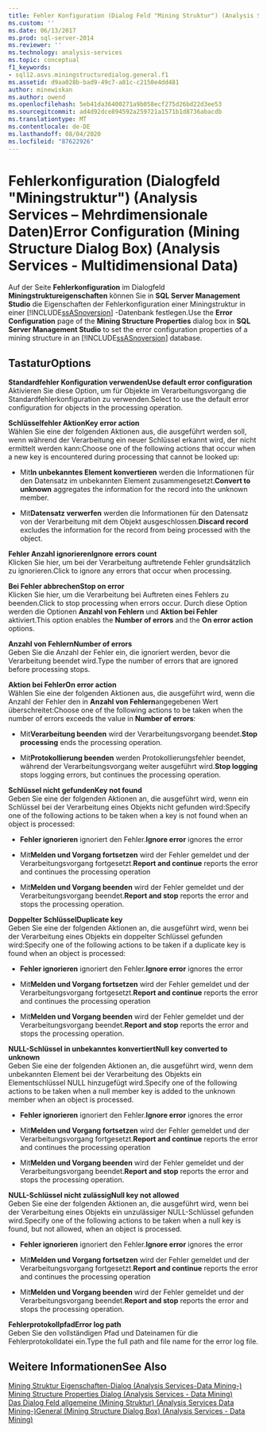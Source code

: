 ```yaml
---
title: Fehler Konfiguration (Dialog Feld "Mining Struktur") (Analysis Services-Mehrdimensionale Daten) | Microsoft-Dokumentation
ms.custom: ''
ms.date: 06/13/2017
ms.prod: sql-server-2014
ms.reviewer: ''
ms.technology: analysis-services
ms.topic: conceptual
f1_keywords:
- sql12.asvs.miningstructuredialog.general.f1
ms.assetid: d9aa028b-bad9-49c7-a81c-c2150e4dd481
author: minewiskan
ms.author: owend
ms.openlocfilehash: 5eb41da36400271a9b058ecf275d26bd22d3ee53
ms.sourcegitcommit: ad4d92dce894592a259721a1571b1d8736abacdb
ms.translationtype: MT
ms.contentlocale: de-DE
ms.lasthandoff: 08/04/2020
ms.locfileid: "87622926"
---
```

# <a name="error-configuration-mining-structure-dialog-box-analysis-services---multidimensional-data"></a><span data-ttu-id="5acfb-102">Fehlerkonfiguration (Dialogfeld "Miningstruktur") (Analysis Services &ndash; Mehrdimensionale Daten)</span><span class="sxs-lookup"><span data-stu-id="5acfb-102">Error Configuration (Mining Structure Dialog Box) (Analysis Services - Multidimensional Data)</span></span>
  <span data-ttu-id="5acfb-103">Auf der Seite **Fehlerkonfiguration** im Dialogfeld **Miningstruktureigenschaften** können Sie in **SQL Server Management Studio** die Eigenschaften der Fehlerkonfiguration einer Miningstruktur in einer [!INCLUDE[ssASnoversion](../includes/ssasnoversion-md.md)] -Datenbank festlegen.</span><span class="sxs-lookup"><span data-stu-id="5acfb-103">Use the **Error Configuration** page of the **Mining Structure Properties** dialog box in **SQL Server Management Studio** to set the error configuration properties of a mining structure in an [!INCLUDE[ssASnoversion](../includes/ssasnoversion-md.md)] database.</span></span>  
  
## <a name="options"></a><span data-ttu-id="5acfb-104">Tastatur</span><span class="sxs-lookup"><span data-stu-id="5acfb-104">Options</span></span>  
 <span data-ttu-id="5acfb-105">**Standardfehler Konfiguration verwenden**</span><span class="sxs-lookup"><span data-stu-id="5acfb-105">**Use default error configuration**</span></span>  
 <span data-ttu-id="5acfb-106">Aktivieren Sie diese Option, um für Objekte im Verarbeitungsvorgang die Standardfehlerkonfiguration zu verwenden.</span><span class="sxs-lookup"><span data-stu-id="5acfb-106">Select to use the default error configuration for objects in the processing operation.</span></span>  
  
 <span data-ttu-id="5acfb-107">**Schlüsselfehler Aktion**</span><span class="sxs-lookup"><span data-stu-id="5acfb-107">**Key error action**</span></span>  
 <span data-ttu-id="5acfb-108">Wählen Sie eine der folgenden Aktionen aus, die ausgeführt werden soll, wenn während der Verarbeitung ein neuer Schlüssel erkannt wird, der nicht ermittelt werden kann:</span><span class="sxs-lookup"><span data-stu-id="5acfb-108">Choose one of the following actions that occur when a new key is encountered during processing that cannot be looked up:</span></span>  
  
-   <span data-ttu-id="5acfb-109">Mit**In unbekanntes Element konvertieren** werden die Informationen für den Datensatz im unbekannten Element zusammengesetzt.</span><span class="sxs-lookup"><span data-stu-id="5acfb-109">**Convert to unknown** aggregates the information for the record into the unknown member.</span></span>  
  
-   <span data-ttu-id="5acfb-110">Mit**Datensatz verwerfen** werden die Informationen für den Datensatz von der Verarbeitung mit dem Objekt ausgeschlossen.</span><span class="sxs-lookup"><span data-stu-id="5acfb-110">**Discard record** excludes the information for the record from being processed with the object.</span></span>  
  
 <span data-ttu-id="5acfb-111">**Fehler Anzahl ignorieren**</span><span class="sxs-lookup"><span data-stu-id="5acfb-111">**Ignore errors count**</span></span>  
 <span data-ttu-id="5acfb-112">Klicken Sie hier, um bei der Verarbeitung auftretende Fehler grundsätzlich zu ignorieren.</span><span class="sxs-lookup"><span data-stu-id="5acfb-112">Click to ignore any errors that occur when processing.</span></span>  
  
 <span data-ttu-id="5acfb-113">**Bei Fehler abbrechen**</span><span class="sxs-lookup"><span data-stu-id="5acfb-113">**Stop on error**</span></span>  
 <span data-ttu-id="5acfb-114">Klicken Sie hier, um die Verarbeitung bei Auftreten eines Fehlers zu beenden.</span><span class="sxs-lookup"><span data-stu-id="5acfb-114">Click to stop processing when errors occur.</span></span> <span data-ttu-id="5acfb-115">Durch diese Option werden die Optionen **Anzahl von Fehlern** und **Aktion bei Fehler** aktiviert.</span><span class="sxs-lookup"><span data-stu-id="5acfb-115">This option enables the **Number of errors** and the **On error action** options.</span></span>  
  
 <span data-ttu-id="5acfb-116">**Anzahl von Fehlern**</span><span class="sxs-lookup"><span data-stu-id="5acfb-116">**Number of errors**</span></span>  
 <span data-ttu-id="5acfb-117">Geben Sie die Anzahl der Fehler ein, die ignoriert werden, bevor die Verarbeitung beendet wird.</span><span class="sxs-lookup"><span data-stu-id="5acfb-117">Type the number of errors that are ignored before processing stops.</span></span>  
  
 <span data-ttu-id="5acfb-118">**Aktion bei Fehler**</span><span class="sxs-lookup"><span data-stu-id="5acfb-118">**On error action**</span></span>  
 <span data-ttu-id="5acfb-119">Wählen Sie eine der folgenden Aktionen aus, die ausgeführt wird, wenn die Anzahl der Fehler den in **Anzahl von Fehlern**angegebenen Wert überschreitet:</span><span class="sxs-lookup"><span data-stu-id="5acfb-119">Choose one of the following actions to be taken when the number of errors exceeds the value in **Number of errors**:</span></span>  
  
-   <span data-ttu-id="5acfb-120">Mit**Verarbeitung beenden** wird der Verarbeitungsvorgang beendet.</span><span class="sxs-lookup"><span data-stu-id="5acfb-120">**Stop processing** ends the processing operation.</span></span>  
  
-   <span data-ttu-id="5acfb-121">Mit**Protokollierung beenden** werden Protokollierungsfehler beendet, während der Verarbeitungsvorgang weiter ausgeführt wird.</span><span class="sxs-lookup"><span data-stu-id="5acfb-121">**Stop logging** stops logging errors, but continues the processing operation.</span></span>  
  
 <span data-ttu-id="5acfb-122">**Schlüssel nicht gefunden**</span><span class="sxs-lookup"><span data-stu-id="5acfb-122">**Key not found**</span></span>  
 <span data-ttu-id="5acfb-123">Geben Sie eine der folgenden Aktionen an, die ausgeführt wird, wenn ein Schlüssel bei der Verarbeitung eines Objekts nicht gefunden wird:</span><span class="sxs-lookup"><span data-stu-id="5acfb-123">Specify one of the following actions to be taken when a key is not found when an object is processed:</span></span>  
  
-   <span data-ttu-id="5acfb-124">**Fehler ignorieren** ignoriert den Fehler.</span><span class="sxs-lookup"><span data-stu-id="5acfb-124">**Ignore error** ignores the error</span></span>  
  
-   <span data-ttu-id="5acfb-125">Mit**Melden und Vorgang fortsetzen** wird der Fehler gemeldet und der Verarbeitungsvorgang fortgesetzt.</span><span class="sxs-lookup"><span data-stu-id="5acfb-125">**Report and continue** reports the error and continues the processing operation</span></span>  
  
-   <span data-ttu-id="5acfb-126">Mit**Melden und Vorgang beenden** wird der Fehler gemeldet und der Verarbeitungsvorgang beendet.</span><span class="sxs-lookup"><span data-stu-id="5acfb-126">**Report and stop** reports the error and stops the processing operation.</span></span>  
  
 <span data-ttu-id="5acfb-127">**Doppelter Schlüssel**</span><span class="sxs-lookup"><span data-stu-id="5acfb-127">**Duplicate key**</span></span>  
 <span data-ttu-id="5acfb-128">Geben Sie eine der folgenden Aktionen an, die ausgeführt wird, wenn bei der Verarbeitung eines Objekts ein doppelter Schlüssel gefunden wird:</span><span class="sxs-lookup"><span data-stu-id="5acfb-128">Specify one of the following actions to be taken if a duplicate key is found when an object is processed:</span></span>  
  
-   <span data-ttu-id="5acfb-129">**Fehler ignorieren** ignoriert den Fehler.</span><span class="sxs-lookup"><span data-stu-id="5acfb-129">**Ignore error** ignores the error</span></span>  
  
-   <span data-ttu-id="5acfb-130">Mit**Melden und Vorgang fortsetzen** wird der Fehler gemeldet und der Verarbeitungsvorgang fortgesetzt.</span><span class="sxs-lookup"><span data-stu-id="5acfb-130">**Report and continue** reports the error and continues the processing operation</span></span>  
  
-   <span data-ttu-id="5acfb-131">Mit**Melden und Vorgang beenden** wird der Fehler gemeldet und der Verarbeitungsvorgang beendet.</span><span class="sxs-lookup"><span data-stu-id="5acfb-131">**Report and stop** reports the error and stops the processing operation.</span></span>  
  
 <span data-ttu-id="5acfb-132">**NULL-Schlüssel in unbekanntes konvertiert**</span><span class="sxs-lookup"><span data-stu-id="5acfb-132">**Null key converted to unknown**</span></span>  
 <span data-ttu-id="5acfb-133">Geben Sie eine der folgenden Aktionen an, die ausgeführt wird, wenn dem unbekannten Element bei der Verarbeitung des Objekts ein Elementschlüssel NULL hinzugefügt wird.</span><span class="sxs-lookup"><span data-stu-id="5acfb-133">Specify one of the following actions to be taken when a null member key is added to the unknown member when an object is processed.</span></span>  
  
-   <span data-ttu-id="5acfb-134">**Fehler ignorieren** ignoriert den Fehler.</span><span class="sxs-lookup"><span data-stu-id="5acfb-134">**Ignore error** ignores the error</span></span>  
  
-   <span data-ttu-id="5acfb-135">Mit**Melden und Vorgang fortsetzen** wird der Fehler gemeldet und der Verarbeitungsvorgang fortgesetzt.</span><span class="sxs-lookup"><span data-stu-id="5acfb-135">**Report and continue** reports the error and continues the processing operation</span></span>  
  
-   <span data-ttu-id="5acfb-136">Mit**Melden und Vorgang beenden** wird der Fehler gemeldet und der Verarbeitungsvorgang beendet.</span><span class="sxs-lookup"><span data-stu-id="5acfb-136">**Report and stop** reports the error and stops the processing operation.</span></span>  
  
 <span data-ttu-id="5acfb-137">**NULL-Schlüssel nicht zulässig**</span><span class="sxs-lookup"><span data-stu-id="5acfb-137">**Null key not allowed**</span></span>  
 <span data-ttu-id="5acfb-138">Geben Sie eine der folgenden Aktionen an, die ausgeführt wird, wenn bei der Verarbeitung eines Objekts ein unzulässiger NULL-Schlüssel gefunden wird.</span><span class="sxs-lookup"><span data-stu-id="5acfb-138">Specify one of the following actions to be taken when a null key is found, but not allowed, when an object is processed.</span></span>  
  
-   <span data-ttu-id="5acfb-139">**Fehler ignorieren** ignoriert den Fehler.</span><span class="sxs-lookup"><span data-stu-id="5acfb-139">**Ignore error** ignores the error</span></span>  
  
-   <span data-ttu-id="5acfb-140">Mit**Melden und Vorgang fortsetzen** wird der Fehler gemeldet und der Verarbeitungsvorgang fortgesetzt.</span><span class="sxs-lookup"><span data-stu-id="5acfb-140">**Report and continue** reports the error and continues the processing operation</span></span>  
  
-   <span data-ttu-id="5acfb-141">Mit**Melden und Vorgang beenden** wird der Fehler gemeldet und der Verarbeitungsvorgang beendet.</span><span class="sxs-lookup"><span data-stu-id="5acfb-141">**Report and stop** reports the error and stops the processing operation.</span></span>  
  
 <span data-ttu-id="5acfb-142">**Fehlerprotokollpfad**</span><span class="sxs-lookup"><span data-stu-id="5acfb-142">**Error log path**</span></span>  
 <span data-ttu-id="5acfb-143">Geben Sie den vollständigen Pfad und Dateinamen für die Fehlerprotokolldatei ein.</span><span class="sxs-lookup"><span data-stu-id="5acfb-143">Type the full path and file name for the error log file.</span></span>  
  
## <a name="see-also"></a><span data-ttu-id="5acfb-144">Weitere Informationen</span><span class="sxs-lookup"><span data-stu-id="5acfb-144">See Also</span></span>  
 <span data-ttu-id="5acfb-145">[Mining Struktur Eigenschaften-Dialog &#40;Analysis Services-Data Mining-&#41;](mining-structure-properties-dialog-analysis-services-data-mining.md) </span><span class="sxs-lookup"><span data-stu-id="5acfb-145">[Mining Structure Properties Dialog &#40;Analysis Services - Data Mining&#41;](mining-structure-properties-dialog-analysis-services-data-mining.md) </span></span>  
 [<span data-ttu-id="5acfb-146">Das Dialog Feld allgemeine &#40;Mining Struktur&#41; &#40;Analysis Services Data Mining-&#41;</span><span class="sxs-lookup"><span data-stu-id="5acfb-146">General &#40;Mining Structure Dialog Box&#41; &#40;Analysis Services - Data Mining&#41;</span></span>](general-mining-structure-dialog-box-analysis-services-data-mining.md)  
  
  
